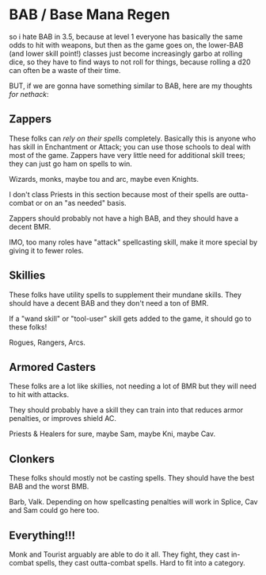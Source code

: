 # BAB / Base Mana Regen

so i hate BAB in 3.5, because at level 1 everyone has basically the same odds to hit with weapons, but then as the game goes on, the lower-BAB (and lower skill point!) classes just become increasingly garbo at rolling dice, so they have to find ways to not roll for things, because rolling a d20 can often be a waste of their time.

BUT, if we are gonna have something similar to BAB, here are my thoughts *for nethack*:

## Zappers

These folks can *rely on their spells* completely. Basically this is anyone who has skill in Enchantment or Attack; you can use those schools to deal with most of the game. Zappers have very little need for additional skill trees; they can just go ham on spells to win.

Wizards, monks, maybe tou and arc, maybe even Knights.

I don't class Priests in this section because most of their spells are outta-combat or on an "as needed" basis.

Zappers should probably not have a high BAB, and they should have a decent BMR.

IMO, too many roles have "attack" spellcasting skill, make it more special by giving it to fewer roles.

## Skillies

These folks have utility spells to supplement their mundane skills. They should have a decent BAB and they don't need a ton of BMR. 

If a "wand skill" or "tool-user" skill gets added to the game, it should go to these folks!

Rogues, Rangers, Arcs.

## Armored Casters

These folks are a lot like skillies, not needing a lot of BMR but they will need to hit with attacks.

They should probably have a skill they can train into that reduces armor penalties, or improves shield AC.

Priests & Healers for sure, maybe Sam, maybe Kni, maybe Cav.

## Clonkers

These folks should mostly not be casting spells. They should have the best BAB and the worst BMB.

Barb, Valk.  Depending on how spellcasting penalties will work in Splice, Cav and Sam could go here too.

## Everything!!!

Monk and Tourist arguably are able to do it all. They fight, they cast in-combat spells, they cast outta-combat spells. Hard to fit into a category.